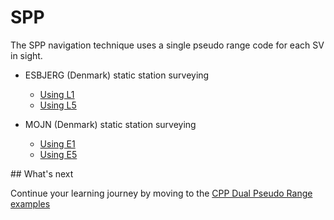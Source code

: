 SPP
===

The SPP navigation technique uses a single pseudo range code for each SV in sight.

- ESBJERG (Denmark) static station surveying
  - [Using L1](./esbjerg-l1.sh)
  - [Using L5](./esbjerg-l5.sh)

- MOJN (Denmark) static station surveying
  - [Using E1](./mojn-e1.sh)
  - [Using E5](./mojn-e5.sh)

## What's next

Continue your learning journey by moving to the [CPP Dual Pseudo Range examples](../CPP)
